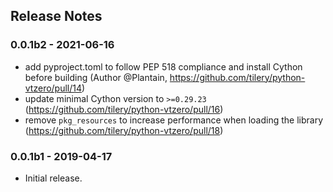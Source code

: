 ## Release Notes


### 0.0.1b2 - 2021-06-16

- add pyproject.toml to follow PEP 518 compliance and install Cython before building (Author @Plantain, https://github.com/tilery/python-vtzero/pull/14)
- update minimal Cython version to `>=0.29.23` (https://github.com/tilery/python-vtzero/pull/16)
- remove `pkg_resources` to increase performance when loading the library (https://github.com/tilery/python-vtzero/pull/18)


### 0.0.1b1 - 2019-04-17

- Initial release.
